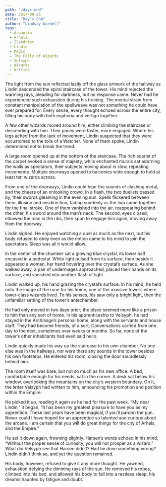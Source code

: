 ```yaml
---
path: "/days-end"
date: 2017-09-25
title: "Day's End"
author: "Lindsay Wardell"
tags:
  - Argantin
  - Arhals
  - Ilandrior
  - Lindin
  - Magic
  - The Folly of Wizards
  - Velsyph
  - Wizards
  - Writing
---
```

The light from the sun reflected lazily off the glass artwork of the hallway as Lindin descended the spiral staircase of the tower. His mind rejected the warming rays, pleading for darkness, but no response came. Never had he experienced such exhaustion during his training. The mental strain from constant manipulation of the spellweave was not something he could have ever prepared for. Every sense, every thought echoed across the entire city, filling his body with both euphoria and vertigo together.

A few other wizards moved around him, either climbing the staircase or descending with him. Their paces were faster, more engaged. Where his legs ached from the lack of movement, Lindin suspected that they were accustomed to the toils of a Watcher. None of them spoke; Lindin determined not to break the trend.

A large room opened up at the bottom of the staircase. The rich scarlet of the carpet evoked a sense of majesty, while enchanted murals sat adorning the walls as spectators, their subjects moving about in slow, repeating movements. Multiple doorways opened to balconies wide enough to hold at least ten wizards across.

From one of the doorways, Lindin could hear the sounds of clashing metal, and the cheers of an onlooking crowd. In a flash, the two duelists passed by, their swords gleaming in the evening sun. Spells flickered between them, illusion and misdirection, fading suddenly as the two came together for the final stroke. One of them vanished into the air, reappearing behind the other, his sword around the man’s neck. The second, eyes closed, elbowed the man in the ribs, then spun to engage him again, moving away from the doorway.

Lindin sighed. He enjoyed watching a duel as much as the next, but his body refused to obey even as the notion came to his mind to join the spectators. Sleep was all it would allow.

In the center of the chamber sat a glowing blue crystal, its lower half encased in a pedestal. White light pulsed from its surface, then beside it appeared a woman, her hand hovering over the crystal’s surface. As she walked away, a pair of undermages approached, placed their hands on its surface, and vanished into another flash of light.

Lindin walked up, his hand grazing the crystal’s surface. In his mind, he held onto the image of the rune for his home, one of the massive towers where lower-class wizards lived. To his senses, his saw only a bright light, then the unfamiliar setting of the tower’s antechamber.

He had only moved in two days prior; the place seemed more like a prison to him than any sort of home. In his apprenticeship to Velsyph, he had stayed in the Archmage’s personal home, along with the servants and house staff. They had become friends, of a sort. Conversations carried from one day to the next, sometimes over weeks or months. So far, none of the tower’s other inhabitants had even said hello.

Lindin quickly made his way up the staircase to his own chamber. No one else was in the hallways, nor were there any sounds in the tower besides his own footsteps. He entered his room, closing the door soundlessly behind him.

The room itself was bare, but not so much as his new office. A bed, comfortable enough for his needs, sat in the corner. A desk sat below his window, overlooking the mountains on the city’s western boundary. On it, the letter Velsyph had written to him, announcing his promotion and position within the Empire.

He picked it up, reading it again as he had for the past week. “My dear Lindin,” it began, “it has been my greatest pleasure to have you as my apprentice. These last years have been magical, if you’ll pardon the pun. Never could I have hoped for an apprentice so talented and curious about the arcane. I am certain that you will do great things for the city of Arhals, and the Empire.”

He set it down again, frowning slightly. Harsen’s words echoed in his mind, “Without the proper sense of curiosity, you will not prosper as a wizard.” What did Velsyph see that Harsen didn’t? Had he done something wrong? Lindin didn’t think so, and yet the question remained.

His body, however, refused to give it any more thought. He yawned, exhaustion defying the dimming rays of the sun. He removed his robes, climbed into his bed, and allowed his body to fall into a restless sleep, his dreams haunted by fatigue and doubt.